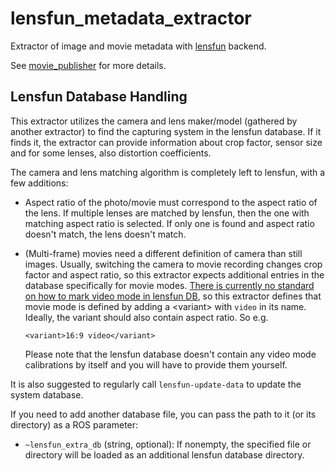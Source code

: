 <!-- SPDX-License-Identifier: BSD-3-Clause -->
<!-- SPDX-FileCopyrightText: Czech Technical University in Prague -->

# lensfun_metadata_extractor

Extractor of image and movie metadata with [lensfun](https://lensfun.github.io/) backend.

See [movie_publisher](../movie_publisher) for more details.

## Lensfun Database Handling

This extractor utilizes the camera and lens maker/model (gathered by another extractor) to find the capturing system
in the lensfun database. If it finds it, the extractor can provide information about crop factor, sensor size and
for some lenses, also distortion coefficients.

The camera and lens matching algorithm is completely left to lensfun, with a few additions:

- Aspect ratio of the photo/movie must correspond to the aspect ratio of the lens. If multiple lenses are matched by
  lensfun, then the one with matching aspect ratio is selected. If only one is found and aspect ratio doesn't match,
  the lens doesn't match.
- (Multi-frame) movies need a different definition of camera than still images. Usually, switching the camera to movie
  recording changes crop factor and aspect ratio, so this extractor expects additional entries in the database
  specifically for movie modes.
  [There is currently no standard on how to mark video mode in lensfun DB](
  https://github.com/lensfun/lensfun/issues/2384), so this extractor defines that movie mode is defined by adding a
  \<variant\> with `video` in its name. Ideally, the variant should also contain aspect ratio. So e.g.
    
      <variant>16:9 video</variant>

  Please note that the lensfun database doesn't contain any video mode calibrations by itself and you will have to
  provide them yourself.

It is also suggested to regularly call `lensfun-update-data` to update the system database.

If you need to add another database file, you can pass the path to it (or its directory) as a ROS parameter:

- `~lensfun_extra_db` (string, optional): If nonempty, the specified file or directory will be loaded as an additional
  lensfun database directory.
